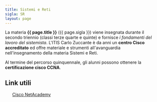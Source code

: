 ```yaml
---
title: Sistemi e Reti
sigla: SR
layout: page
---
```


La materia **{{ page.title }}** ({{ page.sigla }}) viene insegnata durante il secondo triennio
(classi terze quarte e quinte) e fornisce *i fondamenti del lavoro del
sistemista*. L'ITIS Carlo Zuccante è da anni un **centro Cisco accreditato**
ed offre materiale e strumenti all'avanguardia nell'insegnamento della
materia Sistemi e Reti.

Al termine del percorso quinquennale, gli alunni possono ottenere la
**certificazione cisco CCNA**.

## Link utili

<ul>
	<a href="https://www.netacad.com/" target="_blank">Cisco NetAcademy</a>
</ul>